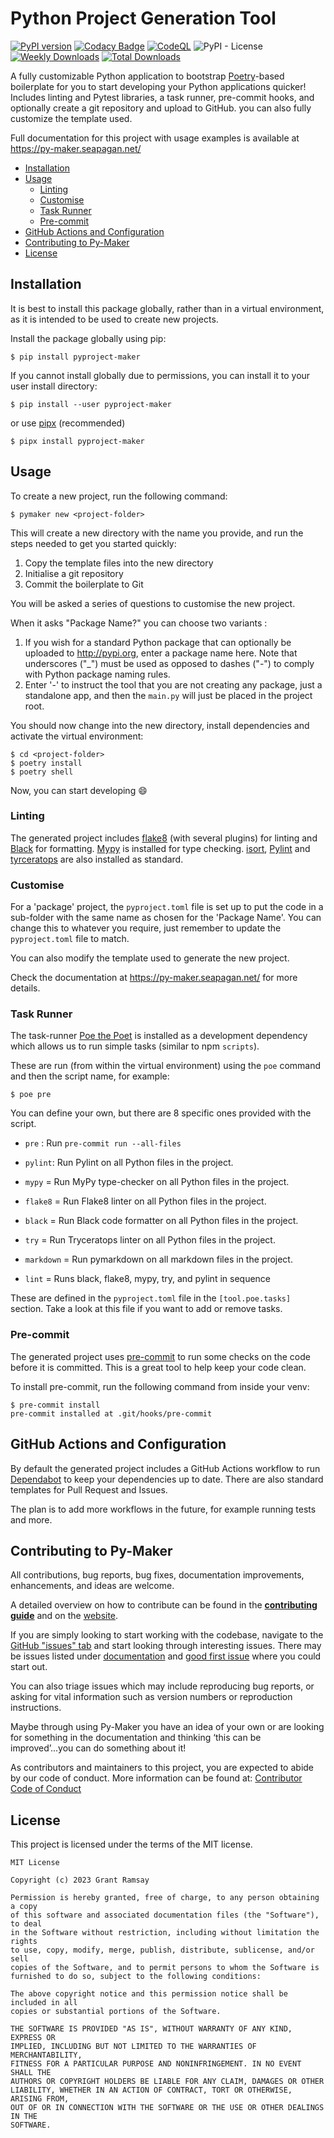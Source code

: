 # Python Project Generation Tool <!-- omit in toc -->

[![PyPI version](https://badge.fury.io/py/pyproject-maker.svg)](https://badge.fury.io/py/pyproject-maker)
[![Codacy
Badge](https://app.codacy.com/project/badge/Grade/7c86940f816b455ab171dc8126476849)](https://app.codacy.com/gh/seapagan/py-maker/dashboard?utm_source=gh&utm_medium=referral&utm_content=&utm_campaign=Badge_grade)
[![CodeQL](https://github.com/seapagan/py-maker/actions/workflows/codeql.yml/badge.svg)](https://github.com/seapagan/py-maker/actions/workflows/codeql.yml)
![PyPI - License](https://img.shields.io/pypi/l/pyproject-maker)
[![Weekly Downloads](https://static.pepy.tech/personalized-badge/pyproject-maker?period=week&units=international_system&left_color=black&right_color=green&left_text=Weekly%20Downloads)](https://pepy.tech/project/pyproject-maker)
[![Total Downloads](https://static.pepy.tech/personalized-badge/pyproject-maker?period=total&units=international_system&left_color=black&right_color=green&left_text=Total%20Downloads)](https://pepy.tech/project/pyproject-maker)

A fully customizable Python application to bootstrap
[Poetry](https://python-poetry.org/)-based boilerplate for you to start
developing your Python applications quicker! Includes linting and Pytest
libraries, a task runner, pre-commit hooks, and optionally create a git
repository and upload to GitHub. you can also fully customize the template used.

Full documentation for this project with usage examples is available at
<https://py-maker.seapagan.net/>

- [Installation](#installation)
- [Usage](#usage)
  - [Linting](#linting)
  - [Customise](#customise)
  - [Task Runner](#task-runner)
  - [Pre-commit](#pre-commit)
- [GitHub Actions and Configuration](#github-actions-and-configuration)
- [Contributing to Py-Maker](#contributing-to-py-maker)
- [License](#license)

## Installation

It is best to install this package globally, rather than in a virtual
environment, as it is intended to be used to create new projects.

Install the package globally using pip:

```console
$ pip install pyproject-maker
```

If you cannot install globally due to permissions, you can install it to your
user install directory:

```console
$ pip install --user pyproject-maker
```

or use [pipx](https://pypa.github.io/pipx/) (recommended)

```console
$ pipx install pyproject-maker
```

## Usage

To create a new project, run the following command:

```console
$ pymaker new <project-folder>
```

This will create a new directory with the name you provide, and run the steps
needed to get you started quickly:

1. Copy the template files into the new directory
2. Initialise a git repository
3. Commit the boilerplate to Git

You will be asked a series of questions to customise the new project.

When it asks "Package Name?" you can choose two variants :

1. If you wish for a standard Python package that can optionally be uploaded to
   <http://pypi.org>, enter a package name here. Note that underscores ("_")
   must be used as opposed to dashes ("-") to comply with Python package naming
   rules.
2. Enter '-' to instruct the tool that you are not creating any package, just a
   standalone app, and then the `main.py` will just be placed in the project
   root.

You should now change into the new directory, install dependencies and activate
the virtual environment:

```console
$ cd <project-folder>
$ poetry install
$ poetry shell
```

Now, you can start developing :smile:

### Linting

The generated project includes [flake8](https://flake8.pycqa.org/en/latest/)
(with several plugins) for linting and
[Black](https://black.readthedocs.io/en/stable/) for formatting.
[Mypy](http://mypy-lang.org/) is installed for type checking.
[isort](https://pycqa.github.io/isort/), [Pylint](https://pylint.org/) and
[tyrceratops](https://github.com/guilatrova/tryceratops) are also installed as
standard.

### Customise

For a 'package' project, the `pyproject.toml` file is set up to put the code in
a sub-folder with the same name as chosen for the 'Package Name'. You can change
this to whatever you require, just remember to update the `pyproject.toml` file
to match.

You can also modify the template used to generate the new project.

Check the documentation at <https://py-maker.seapagan.net/> for more details.

### Task Runner

The task-runner [Poe the Poet](https://github.com/nat-n/poethepoet) is installed
as a development dependency which allows us to run simple tasks (similar to npm
`scripts`).

These are run (from within the virtual environment) using the `poe` command and
then the script name, for example:

```console
$ poe pre
```

You can define your own, but there are 8 specific ones provided with the script.

- `pre` : Run `pre-commit run --all-files`
- `pylint`: Run Pylint on all Python files in the project.
- `mypy` = Run MyPy type-checker on all Python files in the project.
- `flake8` = Run Flake8 linter on all Python files in the project.
- `black` = Run Black code formatter on all Python files in the project.
- `try` = Run Tryceratops linter on all Python files in the project.
- `markdown` = Run pymarkdown on all markdown files in the project.

- `lint` = Runs black, flake8, mypy, try, and pylint in sequence

These are defined in the `pyproject.toml` file in the `[tool.poe.tasks]`
section. Take a look at this file if you want to add or remove tasks.

### Pre-commit

The generated project uses [pre-commit](https://pre-commit.com/) to run some
checks on the code before it is committed.  This is a great tool to help keep
your code clean.

To install pre-commit, run the following command from inside your venv:

```console
$ pre-commit install
pre-commit installed at .git/hooks/pre-commit
```

## GitHub Actions and Configuration

By default the generated project includes a GitHub Actions workflow to run
[Dependabot](https://dependabot.com/) to keep your dependencies up to date.
There are also standard templates for Pull Request and Issues.

The plan is to add more workflows in the future, for example running tests and
more.

## Contributing to Py-Maker

All contributions, bug reports, bug fixes, documentation improvements,
enhancements, and ideas are welcome.

A detailed overview on how to contribute can be found in the **[contributing
guide](CONTRIBUTING.md)** and on the
[website](http://py-maker.seapagan.net/contributing/).

If you are simply looking to start working with the codebase, navigate to the
[GitHub "issues" tab](https://github.com/seapagan/py-maker/issues) and start
looking through interesting issues. There may be issues listed under
[documentation](https://github.com/seapagan/py-maker/issues?labels=documentation&sort=updated&state=open)
and [good first
issue](https://github.com/seapagan/py-maker/issues?labels=good+first+issue&sort=updated&state=open)
where you could start out.

You can also triage issues which may include reproducing bug reports, or asking
for vital information such as version numbers or reproduction instructions.

Maybe through using Py-Maker you have an idea of your own or are looking for
something in the documentation and thinking ‘this can be improved’...you can do
something about it!

As contributors and maintainers to this project, you are expected to abide by
our code of conduct. More information can be found at: [Contributor Code of
Conduct](https://github.com/seapagan/py-maker/blob/main/CODE_OF_CONDUCT.md)

## License

This project is licensed under the terms of the MIT license.

```pre
MIT License

Copyright (c) 2023 Grant Ramsay

Permission is hereby granted, free of charge, to any person obtaining a copy
of this software and associated documentation files (the "Software"), to deal
in the Software without restriction, including without limitation the rights
to use, copy, modify, merge, publish, distribute, sublicense, and/or sell
copies of the Software, and to permit persons to whom the Software is
furnished to do so, subject to the following conditions:

The above copyright notice and this permission notice shall be included in all
copies or substantial portions of the Software.

THE SOFTWARE IS PROVIDED "AS IS", WITHOUT WARRANTY OF ANY KIND, EXPRESS OR
IMPLIED, INCLUDING BUT NOT LIMITED TO THE WARRANTIES OF MERCHANTABILITY,
FITNESS FOR A PARTICULAR PURPOSE AND NONINFRINGEMENT. IN NO EVENT SHALL THE
AUTHORS OR COPYRIGHT HOLDERS BE LIABLE FOR ANY CLAIM, DAMAGES OR OTHER
LIABILITY, WHETHER IN AN ACTION OF CONTRACT, TORT OR OTHERWISE, ARISING FROM,
OUT OF OR IN CONNECTION WITH THE SOFTWARE OR THE USE OR OTHER DEALINGS IN THE
SOFTWARE.


```
